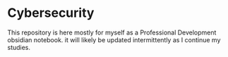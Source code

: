 # Cybersecurity

This repository is here mostly for myself as a Professional Development obsidian notebook. it will likely be updated intermittently as I continue my studies.
